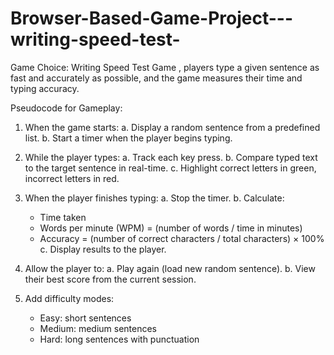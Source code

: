 # Browser-Based-Game-Project---writing-speed-test-

Game Choice:
Writing Speed Test Game , players type a given sentence as fast and accurately as possible, and the game measures their time and typing accuracy.

Pseudocode for Gameplay:

1. When the game starts:
   a. Display a random sentence from a predefined list.
   b. Start a timer when the player begins typing.

2. While the player types:
   a. Track each key press.
   b. Compare typed text to the target sentence in real-time.
   c. Highlight correct letters in green, incorrect letters in red.

3. When the player finishes typing:
   a. Stop the timer.
   b. Calculate:
      - Time taken
      - Words per minute (WPM) = (number of words / time in minutes)
      - Accuracy = (number of correct characters / total characters) × 100%
   c. Display results to the player.

4. Allow the player to:
   a. Play again (load new random sentence).
   b. View their best score from the current session.

5. Add difficulty modes:
   - Easy: short sentences
   - Medium: medium sentences
   - Hard: long sentences with punctuation
